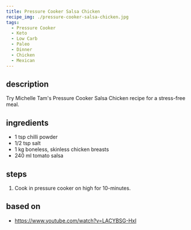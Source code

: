 ```yaml
---
title: Pressure Cooker Salsa Chicken
recipe_img: ./pressure-cooker-salsa-chicken.jpg
tags:
  - Pressure Cooker
  - Keto
  - Low Carb
  - Paleo
  - Dinner
  - Chicken
  - Mexican
---
```


## description

Try Michelle Tam's Pressure Cooker Salsa Chicken recipe for a stress-free meal.

## ingredients

- 1 tsp chilli powder
- 1/2 tsp salt
- 1 kg boneless, skinless chicken breasts
- 240 ml tomato salsa

## steps

1. Cook in pressure cooker on high for 10-minutes.

## based on

- https://www.youtube.com/watch?v=LACYBSG-HxI
